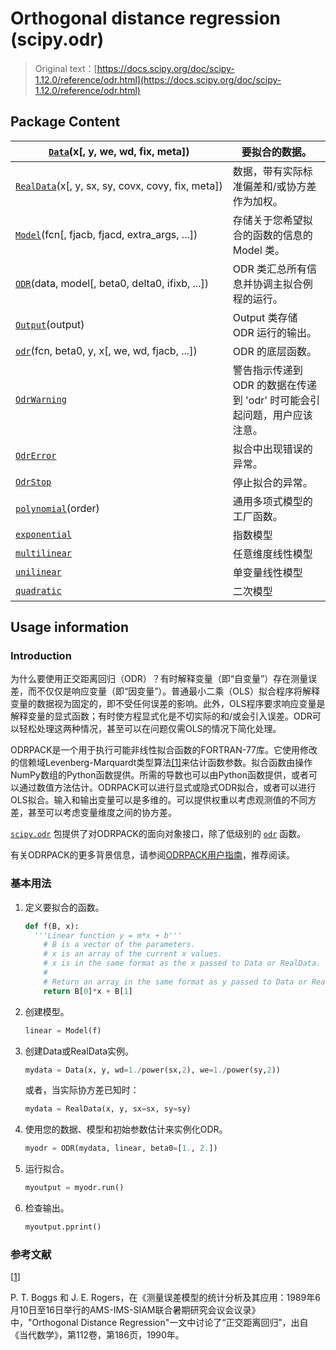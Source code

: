 # Orthogonal distance regression (scipy.odr)

> Original text：[https://docs.scipy.org/doc/scipy-1.12.0/reference/odr.html](https://docs.scipy.org/doc/scipy-1.12.0/reference/odr.html)

## Package Content

| [`Data`](generated/scipy.odr.Data.html#scipy.odr.Data "scipy.odr.Data")(x[, y, we, wd, fix, meta]) | 要拟合的数据。 |
| --- | --- |
| [`RealData`](generated/scipy.odr.RealData.html#scipy.odr.RealData "scipy.odr.RealData")(x[, y, sx, sy, covx, covy, fix, meta]) | 数据，带有实际标准偏差和/或协方差作为加权。 |
| [`Model`](generated/scipy.odr.Model.html#scipy.odr.Model "scipy.odr.Model")(fcn[, fjacb, fjacd, extra_args, ...]) | 存储关于您希望拟合的函数的信息的 Model 类。 |
| [`ODR`](generated/scipy.odr.ODR.html#scipy.odr.ODR "scipy.odr.ODR")(data, model[, beta0, delta0, ifixb, ...]) | ODR 类汇总所有信息并协调主拟合例程的运行。 |
| [`Output`](generated/scipy.odr.Output.html#scipy.odr.Output "scipy.odr.Output")(output) | Output 类存储 ODR 运行的输出。 |
| [`odr`](generated/odr-function.html#scipy.odr.odr "scipy.odr.odr")(fcn, beta0, y, x[, we, wd, fjacb, ...]) | ODR 的底层函数。 |
| [`OdrWarning`](generated/scipy.odr.OdrWarning.html#scipy.odr.OdrWarning "scipy.odr.OdrWarning") | 警告指示传递到 ODR 的数据在传递到 'odr' 时可能会引起问题，用户应该注意。 |
| [`OdrError`](generated/scipy.odr.OdrError.html#scipy.odr.OdrError "scipy.odr.OdrError") | 拟合中出现错误的异常。 |
| [`OdrStop`](generated/scipy.odr.OdrStop.html#scipy.odr.OdrStop "scipy.odr.OdrStop") | 停止拟合的异常。 |
| [`polynomial`](generated/scipy.odr.polynomial.html#scipy.odr.polynomial "scipy.odr.polynomial")(order) | 通用多项式模型的工厂函数。 |
| [`exponential`](generated/scipy.odr.exponential.html#scipy.odr.exponential "scipy.odr.exponential") | 指数模型 |
| [`multilinear`](generated/scipy.odr.multilinear.html#scipy.odr.multilinear "scipy.odr.multilinear") | 任意维度线性模型 |
| [`unilinear`](generated/scipy.odr.unilinear.html#scipy.odr.unilinear "scipy.odr.unilinear") | 单变量线性模型 |
| [`quadratic`](generated/scipy.odr.quadratic.html#scipy.odr.quadratic "scipy.odr.quadratic") | 二次模型 |

## Usage information

### Introduction

为什么要使用正交距离回归（ODR）？有时解释变量（即“自变量”）存在测量误差，而不仅仅是响应变量（即“因变量”）。普通最小二乘（OLS）拟合程序将解释变量的数据视为固定的，即不受任何误差的影响。此外，OLS程序要求响应变量是解释变量的显式函数；有时使方程显式化是不切实际的和/或会引入误差。ODR可以轻松处理这两种情况，甚至可以在问题仅需OLS的情况下简化处理。

ODRPACK是一个用于执行可能非线性拟合函数的FORTRAN-77库。它使用修改的信赖域Levenberg-Marquardt类型算法[[1]](#r12d0b3321264-1)来估计函数参数。拟合函数由操作NumPy数组的Python函数提供。所需的导数也可以由Python函数提供，或者可以通过数值方法估计。ODRPACK可以进行显式或隐式ODR拟合，或者可以进行OLS拟合。输入和输出变量可以是多维的。可以提供权重以考虑观测值的不同方差，甚至可以考虑变量维度之间的协方差。

[`scipy.odr`](#module-scipy.odr "scipy.odr") 包提供了对ODRPACK的面向对象接口，除了低级别的 [`odr`](generated/odr-function.html#scipy.odr.odr "scipy.odr.odr") 函数。

有关ODRPACK的更多背景信息，请参阅[ODRPACK用户指南](https://docs.scipy.org/doc/external/odrpack_guide.pdf)，推荐阅读。

### 基本用法

1.  定义要拟合的函数。

    ```py
    def f(B, x):
      '''Linear function y = m*x + b'''
        # B is a vector of the parameters.
        # x is an array of the current x values.
        # x is in the same format as the x passed to Data or RealData.
        #
        # Return an array in the same format as y passed to Data or RealData.
        return B[0]*x + B[1] 
    ```

1.  创建模型。

    ```py
    linear = Model(f) 
    ```

1.  创建Data或RealData实例。

    ```py
    mydata = Data(x, y, wd=1./power(sx,2), we=1./power(sy,2)) 
    ```

    或者，当实际协方差已知时：

    ```py
    mydata = RealData(x, y, sx=sx, sy=sy) 
    ```

1.  使用您的数据、模型和初始参数估计来实例化ODR。

    ```py
    myodr = ODR(mydata, linear, beta0=[1., 2.]) 
    ```

1.  运行拟合。

    ```py
    myoutput = myodr.run() 
    ```

1.  检查输出。

    ```py
    myoutput.pprint() 
    ```

### 参考文献

[[1](#id1)]

P. T. Boggs 和 J. E. Rogers，在《测量误差模型的统计分析及其应用：1989年6月10日至16日举行的AMS-IMS-SIAM联合暑期研究会议会议录》中，"Orthogonal Distance Regression"一文中讨论了“正交距离回归”，出自《当代数学》，第112卷，第186页，1990年。

